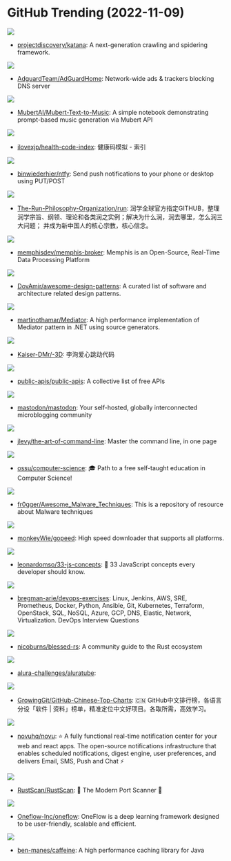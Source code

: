 # GitHub Trending (2022-11-09)

![](https://img.shields.io/badge/Go-New%20575-green?style=flat-square&logo=appveyor)
- [projectdiscovery/katana](https://github.com/projectdiscovery/katana): A next-generation crawling and spidering framework.

![](https://img.shields.io/badge/Go-New%20110-green?style=flat-square&logo=appveyor)
- [AdguardTeam/AdGuardHome](https://github.com/AdguardTeam/AdGuardHome): Network-wide ads & trackers blocking DNS server

![](https://img.shields.io/badge/Jupyter%20Notebook-New%20160-green?style=flat-square&logo=appveyor)
- [MubertAI/Mubert-Text-to-Music](https://github.com/MubertAI/Mubert-Text-to-Music): A simple notebook demonstrating prompt-based music generation via Mubert API

![](https://img.shields.io/badge/HTML-New%20528-green?style=flat-square&logo=appveyor)
- [ilovexjp/health-code-index](https://github.com/ilovexjp/health-code-index): 健康码模拟 - 索引

![](https://img.shields.io/badge/Go-New%201-green?style=flat-square&logo=appveyor)
- [binwiederhier/ntfy](https://github.com/binwiederhier/ntfy): Send push notifications to your phone or desktop using PUT/POST

![](https://img.shields.io/badge/none-New%20470-green?style=flat-square&logo=appveyor)
- [The-Run-Philosophy-Organization/run](https://github.com/The-Run-Philosophy-Organization/run): 润学全球官方指定GITHUB，整理润学宗旨、纲领、理论和各类润之实例；解决为什么润，润去哪里，怎么润三大问题； 并成为新中国人的核心宗教，核心信念。

![](https://img.shields.io/badge/Go-New%20166-green?style=flat-square&logo=appveyor)
- [memphisdev/memphis-broker](https://github.com/memphisdev/memphis-broker): Memphis is an Open-Source, Real-Time Data Processing Platform

![](https://img.shields.io/badge/none-New%2099-green?style=flat-square&logo=appveyor)
- [DovAmir/awesome-design-patterns](https://github.com/DovAmir/awesome-design-patterns): A curated list of software and architecture related design patterns.

![](https://img.shields.io/badge/C%23-New%2095-green?style=flat-square&logo=appveyor)
- [martinothamar/Mediator](https://github.com/martinothamar/Mediator): A high performance implementation of Mediator pattern in .NET using source generators.

![](https://img.shields.io/badge/JavaScript-New%2015-green?style=flat-square&logo=appveyor)
- [Kaiser-DMr/-3D](https://github.com/Kaiser-DMr/-3D): 李洵爱心跳动代码

![](https://img.shields.io/badge/Python-New%20361-green?style=flat-square&logo=appveyor)
- [public-apis/public-apis](https://github.com/public-apis/public-apis): A collective list of free APIs

![](https://img.shields.io/badge/Ruby-New%20378-green?style=flat-square&logo=appveyor)
- [mastodon/mastodon](https://github.com/mastodon/mastodon): Your self-hosted, globally interconnected microblogging community

![](https://img.shields.io/badge/none-New%20224-green?style=flat-square&logo=appveyor)
- [jlevy/the-art-of-command-line](https://github.com/jlevy/the-art-of-command-line): Master the command line, in one page

![](https://img.shields.io/badge/none-New%20212-green?style=flat-square&logo=appveyor)
- [ossu/computer-science](https://github.com/ossu/computer-science): 🎓 Path to a free self-taught education in Computer Science!

![](https://img.shields.io/badge/none-New%2059-green?style=flat-square&logo=appveyor)
- [fr0gger/Awesome_Malware_Techniques](https://github.com/fr0gger/Awesome_Malware_Techniques): This is a repository of resource about Malware techniques

![](https://img.shields.io/badge/Go-New%20161-green?style=flat-square&logo=appveyor)
- [monkeyWie/gopeed](https://github.com/monkeyWie/gopeed): High speed downloader that supports all platforms.

![](https://img.shields.io/badge/JavaScript-New%2069-green?style=flat-square&logo=appveyor)
- [leonardomso/33-js-concepts](https://github.com/leonardomso/33-js-concepts): 📜 33 JavaScript concepts every developer should know.

![](https://img.shields.io/badge/Python-New%20215-green?style=flat-square&logo=appveyor)
- [bregman-arie/devops-exercises](https://github.com/bregman-arie/devops-exercises): Linux, Jenkins, AWS, SRE, Prometheus, Docker, Python, Ansible, Git, Kubernetes, Terraform, OpenStack, SQL, NoSQL, Azure, GCP, DNS, Elastic, Network, Virtualization. DevOps Interview Questions

![](https://img.shields.io/badge/HTML-New%20106-green?style=flat-square&logo=appveyor)
- [nicoburns/blessed-rs](https://github.com/nicoburns/blessed-rs): A community guide to the Rust ecosystem

![](https://img.shields.io/badge/none-New%2039-green?style=flat-square&logo=appveyor)
- [alura-challenges/aluratube](https://github.com/alura-challenges/aluratube): 

![](https://img.shields.io/badge/Java-New%20155-green?style=flat-square&logo=appveyor)
- [GrowingGit/GitHub-Chinese-Top-Charts](https://github.com/GrowingGit/GitHub-Chinese-Top-Charts): 🇨🇳 GitHub中文排行榜，各语言分设「软件 | 资料」榜单，精准定位中文好项目。各取所需，高效学习。

![](https://img.shields.io/badge/TypeScript-New%20114-green?style=flat-square&logo=appveyor)
- [novuhq/novu](https://github.com/novuhq/novu): ⭐ A fully functional real-time notification center for your web and react apps. The open-source notifications infrastructure that enables scheduled notifications, digest engine, user preferences, and delivers Email, SMS, Push and Chat ⚡

![](https://img.shields.io/badge/Rust-New%20301-green?style=flat-square&logo=appveyor)
- [RustScan/RustScan](https://github.com/RustScan/RustScan): 🤖 The Modern Port Scanner 🤖

![](https://img.shields.io/badge/C%2B%2B-New%2053-green?style=flat-square&logo=appveyor)
- [Oneflow-Inc/oneflow](https://github.com/Oneflow-Inc/oneflow): OneFlow is a deep learning framework designed to be user-friendly, scalable and efficient.

![](https://img.shields.io/badge/Java-New%2026-green?style=flat-square&logo=appveyor)
- [ben-manes/caffeine](https://github.com/ben-manes/caffeine): A high performance caching library for Java

